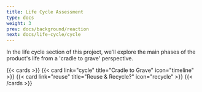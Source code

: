 ```yaml
---
title: Life Cycle Assessment
type: docs
weight: 3
prev: docs/background/reaction
next: docs/life-cycle/cycle
---
```


In the life cycle section of this project, we'll explore the main phases of the product's life from a 'cradle to grave' perspective. 

{{< cards >}}
  {{< card link="cycle" title="Cradle to Grave" icon="timeline" >}}
  {{< card link="reuse" title="Reuse & Recycle?" icon="recycle" >}}
{{< /cards >}}